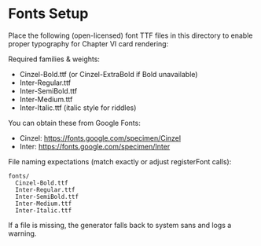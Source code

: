 # Fonts Setup

Place the following (open-licensed) font TTF files in this directory to enable proper typography for Chapter VI card rendering:

Required families & weights:
- Cinzel-Bold.ttf (or Cinzel-ExtraBold if Bold unavailable)
- Inter-Regular.ttf
- Inter-SemiBold.ttf
- Inter-Medium.ttf
- Inter-Italic.ttf (italic style for riddles)

You can obtain these from Google Fonts:
- Cinzel: https://fonts.google.com/specimen/Cinzel
- Inter:  https://fonts.google.com/specimen/Inter

File naming expectations (match exactly or adjust registerFont calls):
```
fonts/
  Cinzel-Bold.ttf
  Inter-Regular.ttf
  Inter-SemiBold.ttf
  Inter-Medium.ttf
  Inter-Italic.ttf
```
If a file is missing, the generator falls back to system sans and logs a warning.
